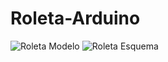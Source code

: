 # Roleta-Arduino

![Roleta Modelo](https://github.com/TrilloBit3s/Roleta-Arduino/assets/79748858/9308dee2-37e8-4572-98e1-18b282b69a07)
![Roleta Esquema](https://github.com/TrilloBit3s/Roleta-Arduino/assets/79748858/07b2d020-bcae-43c0-9584-7e6f080efdb6)
